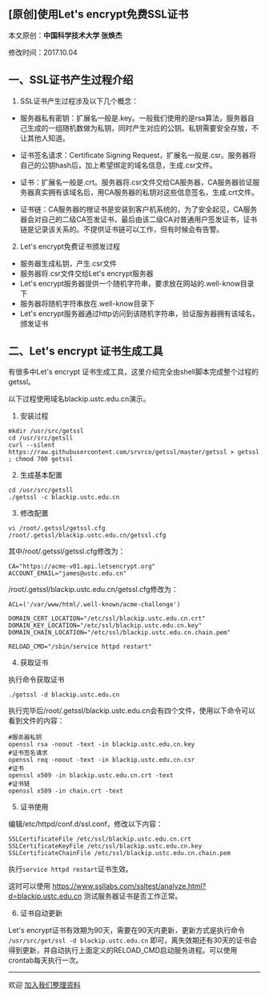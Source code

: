 ## [原创]使用Let's encrypt免费SSL证书

本文原创：**中国科学技术大学 张焕杰**

修改时间：2017.10.04

## 一、SSL证书产生过程介绍

1. SSL证书产生过程涉及以下几个概念：

* 服务器私有密钥：扩展名一般是.key。一般我们使用的是rsa算法，服务器自己生成的一组随机数做为私钥，同时产生对应的公钥。私钥需要安全存放，不让其他人知道。

* 证书签名请求：Certificate Signing Request，扩展名一般是.csr。服务器将自己的公钥hash后，加上希望绑定的域名信息，生成.csr文件。

* 证书：扩展名一般是.crt。服务器将.csr文件交给CA服务器，CA服务器验证服务器真实拥有该域名后，用CA服务器的私钥对这些信息签名，生成.crt文件。

* 证书链：CA服务器的根证书是安装到客户机系统的，为了安全起见，CA服务器会对自己的二级CA签发证书，最后由该二级CA对普通用户签发证书，证书链是记录该关系的。不提供证书链可以工作，但有时候会有告警。

2. Let's encrypt免费证书颁发过程

* 服务器生成私钥，产生.csr文件
* 服务器将.csr文件交给Let's encrypt服务器
* Let's encrypt服务器提供一个随机字符串，要求放在网站的.well-know目录下
* 服务器将随机字符串放在.well-know目录下
* Let's encrypt服务器通过http访问到该随机字符串，验证服务器拥有该域名，颁发证书

## 二、Let's encrypt 证书生成工具

有很多中Let's encrypt 证书生成工具，这里介绍完全由shell脚本完成整个过程的getssl。

以下过程使用域名blackip.ustc.edu.cn演示。

1. 安装过程
````
mkdir /usr/src/getssl
cd /usr/src/getsll
curl --silent https://raw.githubusercontent.com/srvrco/getssl/master/getssl > getssl ; chmod 700 getssl
````

2. 生成基本配置
````
cd /usr/src/getsll
./getssl -c blackip.ustc.edu.cn
````
3. 修改配置
````
vi /root/.getssl/getssl.cfg /root/.getssl/blackip.ustc.edu.cn/getssl.cfg
````
其中/root/.getssl/getssl.cfg修改为：
````
CA="https://acme-v01.api.letsencrypt.org"
ACCOUNT_EMAIL="james@ustc.edu.cn"
````
/root/.getssl/blackip.ustc.edu.cn/getssl.cfg修改为：
````
ACL=('/var/www/html/.well-known/acme-challenge')

DOMAIN_CERT_LOCATION="/etc/ssl/blackip.ustc.edu.cn.crt"
DOMAIN_KEY_LOCATION="/etc/ssl/blackip.ustc.edu.cn.key"
DOMAIN_CHAIN_LOCATION="/etc/ssl/blackip.ustc.edu.cn.chain.pem"

RELOAD_CMD="/sbin/service httpd restart"
````

4. 获取证书

执行命令获取证书
````
./getssl -d blackip.ustc.edu.cn
````
执行完毕后/root/.getssl/blackip.ustc.edu.cn会有四个文件，使用以下命令可以看到文件的内容：

````
#服务器私钥
openssl rsa -noout -text -in blackip.ustc.edu.cn.key 
#证书签名请求
openssl req -noout -text -in blackip.ustc.edu.cn.csr
#证书
openssl x509 -in blackip.ustc.edu.cn.crt -text
#证书链
openssl x509 -in chain.crt -text
````

5. 证书使用

编辑/etc/httpd/conf.d/ssl.conf，修改以下内容：
````
SSLCertificateFile /etc/ssl/blackip.ustc.edu.cn.crt
SSLCertificateKeyFile /etc/ssl/blackip.ustc.edu.cn.key
SSLCertificateChainFile /etc/ssl/blackip.ustc.edu.cn.chain.pem
````
执行````service httpd restart````证书生效。 

这时可以使用 https://www.ssllabs.com/ssltest/analyze.html?d=blackip.ustc.edu.cn 测试服务器证书是否工作正常。

6. 证书自动更新

Let's encrypt证书有效期为90天，需要在90天内更新，更新方式是执行命令
````/usr/src/get/ssl -d blackip.ustc.edu.cn````
即可，离失效期还有30天的证书会得到更新，并自动执行上面定义的RELOAD_CMD启动服务进程。可以使用crontab每天执行一次。

***
欢迎 [加入我们整理资料](https://github.com/bg6cq/ITTS)


 